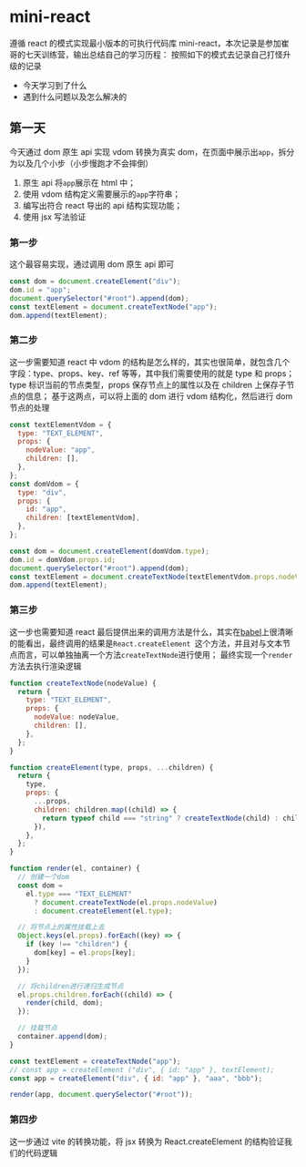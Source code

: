 # mini-react

遵循 react 的模式实现最小版本的可执行代码库 mini-react，本次记录是参加崔哥的七天训练营，输出总结自己的学习历程：
按照如下的模式去记录自己打怪升级的记录

- 今天学习到了什么
- 遇到什么问题以及怎么解决的

## 第一天

今天通过 dom 原生 api 实现 vdom 转换为真实 dom，在页面中展示出`app`，拆分为以及几个小步（小步慢跑才不会摔倒）

1. 原生 api 将`app`展示在 html 中；
2. 使用 vdom 结构定义需要展示的`app`字符串；
3. 编写出符合 react 导出的 api 结构实现功能；
4. 使用 jsx 写法验证

### 第一步

这个最容易实现，通过调用 dom 原生 api 即可

```js
const dom = document.createElement("div");
dom.id = "app";
document.querySelector("#root").append(dom);
const textElement = document.createTextNode("app");
dom.append(textElement);
```

### 第二步

这一步需要知道 react 中 vdom 的结构是怎么样的，其实也很简单，就包含几个字段：type、props、key、ref 等等，其中我们需要使用的就是 type 和 props；
type 标识当前的节点类型，props 保存节点上的属性以及在 children 上保存子节点的信息；
基于这两点，可以将上面的 dom 进行 vdom 结构化，然后进行 dom 节点的处理

```js
const textElementVdom = {
  type: "TEXT_ELEMENT",
  props: {
    nodeValue: "app",
    children: [],
  },
};
const domVdom = {
  type: "div",
  props: {
    id: "app",
    children: [textElementVdom],
  },
};

const dom = document.createElement(domVdom.type);
dom.id = domVdom.props.id;
document.querySelector("#root").append(dom);
const textElement = document.createTextNode(textElementVdom.props.nodeValue);
dom.append(textElement);
```

### 第三步

这一步也需要知道 react 最后提供出来的调用方法是什么，其实在[babel](https://babeljs.io/rep)上很清晰的能看出，最终调用的结果是`React.createElement `这个方法，并且对与文本节点而言，可以单独抽离一个方法`createTextNode`进行使用；
最终实现一个`render`方法去执行渲染逻辑

```js
function createTextNode(nodeValue) {
  return {
    type: "TEXT_ELEMENT",
    props: {
      nodeValue: nodeValue,
      children: [],
    },
  };
}

function createElement(type, props, ...children) {
  return {
    type,
    props: {
      ...props,
      children: children.map((child) => {
        return typeof child === "string" ? createTextNode(child) : child;
      }),
    },
  };
}

function render(el, container) {
  // 创建一个dom
  const dom =
    el.type === "TEXT_ELEMENT"
      ? document.createTextNode(el.props.nodeValue)
      : document.createElement(el.type);

  // 将节点上的属性挂载上去
  Object.keys(el.props).forEach((key) => {
    if (key !== "children") {
      dom[key] = el.props[key];
    }
  });

  // 将children进行递归生成节点
  el.props.children.forEach((child) => {
    render(child, dom);
  });

  // 挂载节点
  container.append(dom);
}

const textElement = createTextNode("app");
// const app = createElement ("div", { id: "app" }, textElement);
const app = createElement("div", { id: "app" }, "aaa", "bbb");

render(app, document.querySelector("#root"));
```

### 第四步

这一步通过 vite 的转换功能，将 jsx 转换为 React.createElement 的结构验证我们的代码逻辑
